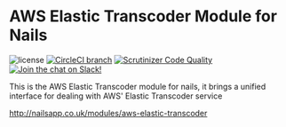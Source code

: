 # AWS Elastic Transcoder Module for Nails

![license](https://img.shields.io/badge/license-MIT-green.svg)
[![CircleCI branch](https://img.shields.io/circleci/project/github/nails/module-aws-elastic-transcoder.svg)](https://circleci.com/gh/nails/module-aws-elastic-transcoder)
[![Scrutinizer Code Quality](https://scrutinizer-ci.com/g/nails/module-aws-elastic-transcoder/badges/quality-score.png)](https://scrutinizer-ci.com/g/nails/module-aws-elastic-transcoder)
[![Join the chat on Slack!](https://now-examples-slackin-rayibnpwqe.now.sh/badge.svg)](https://nails-app.slack.com/shared_invite/MTg1NDcyNjI0ODcxLTE0OTUwMzA1NTYtYTZhZjc5YjExMQ)

This is the AWS Elastic Transcoder module for nails, it brings a unified interface for dealing with AWS' Elastic Transcoder service

http://nailsapp.co.uk/modules/aws-elastic-transcoder
